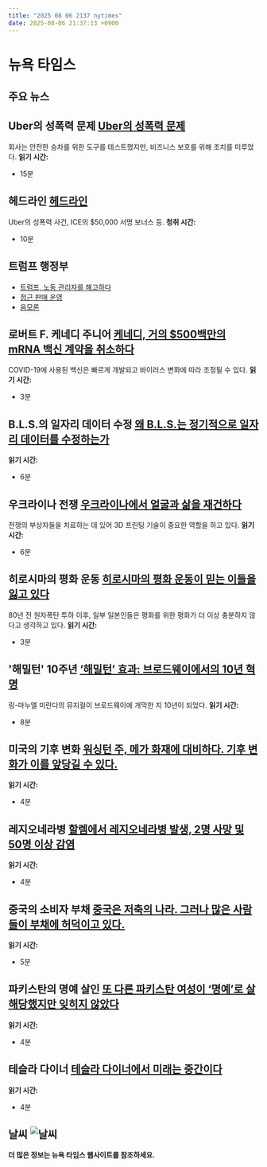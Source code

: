 ```yaml
---
title: "2025 08 06 2137 nytimes"
date: 2025-08-06 21:37:13 +0900
---
```


# 뉴욕 타임스
## 주요 뉴스

## Uber의 성폭력 문제 [Uber의 성폭력 문제](https://www.nytimes.com/2025/08/06/business/uber-sexual-assault.html)
  회사는 안전한 승차를 위한 도구를 테스트했지만, 비즈니스 보호를 위해 조치를 미루었다. **읽기 시간:**
* 15분
## 헤드라인 [헤드라인](https://www.nytimes.com/2025/08/06/podcasts/the-headlines/uber-sexual-assault-ice-signing-bonus.html)
  Uber의 성폭력 사건, ICE의 $50,000 서명 보너스 등. **청취 시간:**
* 10분
## 트럼프 행정부
- [트럼프, 노동 관리자를 해고하다](https://www.nytimes.com/2025/08/01/business/economy/trump-bls-firing-jobs-report.html)
- [접근 판매 운영](https://www.nytimes.com/2025/08/02/us/politics/donor-list-suggests-scale-of-trumps-pay-for-access-operation.html)
- [음모론](https://www.nytimes.com/2025/07/26/us/politics/trump-epstein-obama-conspiracies.html)
## 로버트 F. 케네디 주니어 [케네디, 거의 $500백만의 mRNA 백신 계약을 취소하다](https://www.nytimes.com/2025/08/05/health/rfk-jr-vaccine-funding.html)
  COVID-19에 사용된 백신은 빠르게 개발되고 바이러스 변화에 따라 조정될 수 있다. **읽기 시간:**
* 3분
## B.L.S.의 일자리 데이터 수정 [왜 B.L.S.는 정기적으로 일자리 데이터를 수정하는가](https://www.nytimes.com/2025/08/06/business/economy/trump-jobs-data-revisions-bls.html)
  **읽기 시간:**
* 6분
## 우크라이나 전쟁 [우크라이나에서 얼굴과 삶을 재건하다](https://www.nytimes.com/2025/08/06/world/europe/ukraine-war-facial-reconstruction.html)
  전쟁의 부상자들을 치료하는 데 있어 3D 프린팅 기술이 중요한 역할을 하고 있다. **읽기 시간:**
* 6분
## 히로시마의 평화 운동 [히로시마의 평화 운동이 믿는 이들을 잃고 있다](https://www.nytimes.com/2025/08/06/world/asia/hiroshima-japan-nuclear-peace.html)
  80년 전 원자폭탄 투하 이후, 일부 일본인들은 평화를 위한 평화가 더 이상 충분하지 않다고 생각하고 있다. **읽기 시간:**
* 3분
## '해밀턴' 10주년 [‘해밀턴’ 효과: 브로드웨이에서의 10년 혁명](https://www.nytimes.com/2025/08/06/theater/hamilton-broadway-lin-manuel-miranda.html)
  링-마누엘 미란다의 뮤지컬이 브로드웨이에 개막한 지 10년이 되었다. **읽기 시간:**
* 8분
## 미국의 기후 변화 [워싱턴 주, 메가 화재에 대비하다. 기후 변화가 이를 앞당길 수 있다.](https://www.nytimes.com/2025/08/06/climate/washington-state-wildfire-risk.html)
  **읽기 시간:**
* 4분
## 레지오네라병 [할렘에서 레지오네라병 발생, 2명 사망 및 50명 이상 감염](https://www.nytimes.com/2025/08/06/nyregion/legionnaires-disease-outbreak-harlem-new-york.html)
  **읽기 시간:**
* 4분
## 중국의 소비자 부채 [중국은 저축의 나라. 그러나 많은 사람들이 부채에 허덕이고 있다.](https://www.nytimes.com/2025/08/06/business/china-consumer-debt.html)
  **읽기 시간:**
* 5분
## 파키스탄의 명예 살인 [또 다른 파키스탄 여성이 ‘명예’로 살해당했지만 잊히지 않았다](https://www.nytimes.com/2025/08/05/world/asia/pakistan-honor-killing-gender-violence.html)
  **읽기 시간:**
* 4분
## 테슬라 다이너 [테슬라 다이너에서 미래는 중간이다](https://www.nytimes.com/2025/08/05/dining/tesla-diner-elon-musk.html)
  **읽기 시간:**
* 4분
## 날씨 ![날씨](https://static01.nyt.com/images/2025/08/05/06cul-fiveminutes-hargrove-97556-cover/06cul-fiveminutes-hargrove-97556-cover-threeByTwoMediumAt2X.jpg)
  **더 많은 정보는 뉴욕 타임스 웹사이트를 참조하세요.**